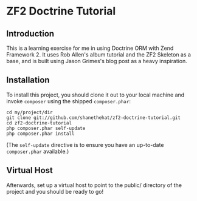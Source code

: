 ZF2 Doctrine Tutorial
=======================

Introduction
------------
This is a learning exercise for me in using Doctrine ORM with Zend Framework 2. It uses Rob Allen's album tutorial and the ZF2 Skeleton as a base, and is built using Jason Grimes's blog post as a heavy inspiration.


Installation
------------

To install this project, you should clone it out to your local machine and invoke `composer` using the shipped `composer.phar`:

    cd my/project/dir
    git clone git://github.com/shanethehat/zf2-doctrine-tutorial.git
    cd zf2-doctrine-tutorial
    php composer.phar self-update
    php composer.phar install

(The `self-update` directive is to ensure you have an up-to-date `composer.phar`
available.)


Virtual Host
------------
Afterwards, set up a virtual host to point to the public/ directory of the project and you should be ready to go!
